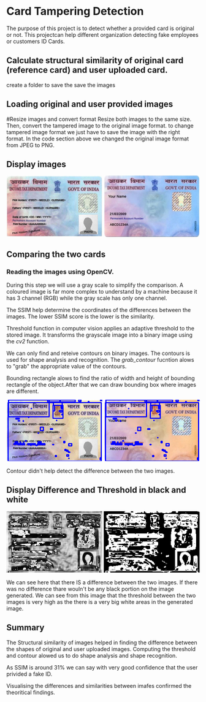 # Card Tampering Detection

The purpose of this project is to detect whether a provided card is original or not. This projectcan help different organization detecting fake employees or customers ID Cards.

## Calculate structural similarity of original card (reference card) and user uploaded card.
create a folder to save the save the images

## Loading original and user provided images

#Resize images and convert format
Resize both images to the same size. Then, convert the tampered image to the original image format.
to change tampered image format we just have to save the image with the right format. In the code section above we changed the original image format from JPEG to PNG.

## Display images

![alt text](images/Unknown.png)
![alt text](images/Unknown-2.png)

## Comparing the two cards
### Reading the images using OpenCV.
During this step we will use a gray scale to simplify the comparison.
A coloured image is far more complex to understand by a machine because it has 3 channel (RGB) while the gray scale has only one channel.

The SSIM help determine the coordinates of the differences between the images. The lower SSIM score is the lower is the similarity.

Threshold function in computer vision applies an adaptive threshold to the stored  image. It transforms the grayscale image into a binary image using the *cv2* function. 

We can only find and reteive contours on binary images. The contours is used for shape analysis and recognition. The *grab_contour* fucntion alows to "grab" the appropriate value of the contours.

Bounding rectangle alows to find the ratio of width and height of bounding rectangle of the object.After that we can draw bounding box where images are different.

![alt text](images/Unknown-3.png)
![alt text](images/Unknown-4.png)

Contour didn't help detect the difference between the two images.

## Display Difference and Threshold in black and white

![alt text](images/Unknown-5.png)
![alt text](images/Unknown-6.png)

We can see here that there IS a difference between the two images. If there was no difference thare wouln't be any black portion on the image generated.
We can see from this image that the threshold between the two images is very high as the there is a very big white areas in the generated image.

## Summary

The Structural similarity of images helped in finding the difference between the shapes of original and user uploaded images.
Computing the threshold and contour alowed us to do shape analysis and shape recognition.

As SSIM is around 31% we can say with very good confidence that the user privided a fake ID.

Visualising the differences and similarities between imafes confirmed the theoritical findings.

